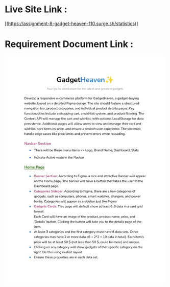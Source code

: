 # Live Site Link : 
[(https://assignment-8-gadget-heaven-110.surge.sh/statistics)]

# Requirement Document Link : 

<img src="/public/Batch-10_Assignment-08.pdf"></img>



